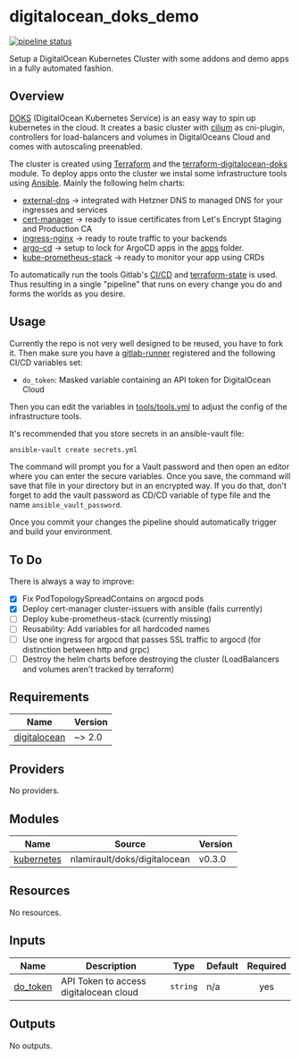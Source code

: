 # digitalocean_doks_demo

 [![pipeline status](https://code.immerda.ch/technat/digitalocean_doks_demo/badges/master/pipeline.svg)](https://code.immerda.ch/technat/digitalocean_doks_demo/-/commits/master)

Setup a DigitalOcean Kubernetes Cluster with some addons and demo apps in a fully automated fashion.

## Overview

[DOKS](https://docs.digitalocean.com/products/kubernetes/) (DigitalOcean Kubernetes Service) is an easy way to spin up kubernetes in the cloud. It creates a basic cluster with [cilium](https://cilium.io/) as cni-plugin, controllers for load-balancers and volumes in DigitalOceans Cloud and comes with autoscaling preenabled.

The cluster is created using [Terraform](https://www.terraform.io/) and the [terraform-digitalocean-doks](https://github.com/nlamirault/terraform-digitalocean-doks) module. To deploy apps onto the cluster we instal some infrastructure tools using [Ansible](https://www.ansible.com/). Mainly the following helm charts:

- [external-dns](https://artifacthub.io/packages/helm/external-dns/external-dns) -> integrated with Hetzner DNS to managed DNS for your ingresses and services
- [cert-manager](https://artifacthub.io/packages/helm/cert-manager/cert-manager) -> ready to issue certificates from Let's Encrypt Staging and Production CA
- [ingress-nginx](https://artifacthub.io/packages/helm/ingress-nginx/ingress-nginx) -> ready to route traffic to your backends
- [argo-cd](https://artifacthub.io/packages/helm/argo/argo-cd) -> setup to lock for ArgoCD apps in the [apps](./apps) folder. 
- [kube-prometheus-stack](https://artifacthub.io/packages/helm/prometheus-community/kube-prometheus-stack)  -> ready to monitor your app using CRDs

To automatically run the tools Gitlab's [CI/CD](https://docs.gitlab.com/ee/ci/) and [terraform-state](https://docs.gitlab.com/ee/user/infrastructure/iac/terraform_state.html) is used. Thus resulting in a single "pipeline" that runs on every change you do and forms the worlds as you desire.

## Usage

Currently the repo is not very well designed to be reused, you have to fork it. Then make sure you have a [gitlab-runner](https://docs.gitlab.com/runner/) registered and the following CI/CD variables set: 

- `do_token`: Masked variable containing an API token for DigitalOcean Cloud

Then you can edit the variables in [tools/tools.yml](./tools/tools.yml) to adjust the config of the infrastructure tools.

It's recommended that you store secrets in an ansible-vault file:

```bash
ansible-vault create secrets.yml
```

The command will prompt you for a Vault password and then open an editor where you can enter the secure variables. Once you save, the command will save that file in your directory but in an encrypted way. If you do that, don't forget to add the vault password as CD/CD variable of type file and the name `ansible_vault_password`.

Once you commit your changes the pipeline should automatically trigger and build your environment.

## To Do

There is always a way to improve:

- [x] Fix PodTopologySpreadContains on argocd pods 
- [x] Deploy cert-manager cluster-issuers with ansible (fails currently)
- [ ] Deploy kube-prometheus-stack (currently missing)
- [ ] Reusability: Add variables for all hardcoded names
- [ ] Use one ingress for argocd that passes SSL traffic to argocd (for distinction between http and grpc)
- [ ] Destroy the helm charts before destroying the cluster (LoadBalancers and volumes aren't tracked by terraform)

<!-- BEGIN_TF_DOCS -->
## Requirements

| Name | Version |
|------|---------|
| <a name="requirement_digitalocean"></a> [digitalocean](#requirement\_digitalocean) | ~> 2.0 |

## Providers

No providers.

## Modules

| Name | Source | Version |
|------|--------|---------|
| <a name="module_kubernetes"></a> [kubernetes](#module\_kubernetes) | nlamirault/doks/digitalocean | v0.3.0 |

## Resources

No resources.

## Inputs

| Name | Description | Type | Default | Required |
|------|-------------|------|---------|:--------:|
| <a name="input_do_token"></a> [do\_token](#input\_do\_token) | API Token to access digitalocean cloud | `string` | n/a | yes |

## Outputs

No outputs.
<!-- END_TF_DOCS -->
